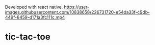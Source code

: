 
Developed with react native.
https://user-images.githubusercontent.com/10838658/226731720-e54da33f-c9db-449f-8459-d171a3fc111c.mp4

# tic-tac-toe

